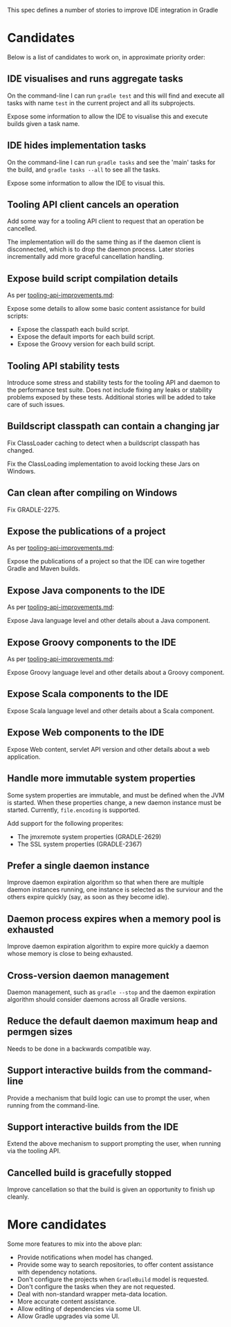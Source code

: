 This spec defines a number of stories to improve IDE integration in Gradle

# Candidates

Below is a list of candidates to work on, in approximate priority order:

## IDE visualises and runs aggregate tasks

On the command-line I can run `gradle test` and this will find and execute all tasks with name `test` in the current project
and all its subprojects.

Expose some information to allow the IDE to visualise this and execute builds given a task name.

## IDE hides implementation tasks

On the command-line I can run `gradle tasks` and see the 'main' tasks for the build, and `gradle tasks --all` to see all the tasks.

Expose some information to allow the IDE to visual this.

## Tooling API client cancels an operation

Add some way for a tooling API client to request that an operation be cancelled.

The implementation will do the same thing as if the daemon client is disconnected, which is to drop the daemon process.
Later stories incrementally add more graceful cancellation handling.

## Expose build script compilation details

As per [tooling-api-improvements.md](tooling-api-improvements.md):

Expose some details to allow some basic content assistance for build scripts:

- Expose the classpath each build script.
- Expose the default imports for each build script.
- Expose the Groovy version for each build script.

## Tooling API stability tests

Introduce some stress and stability tests for the tooling API and daemon to the performance test suite. Does not include
fixing any leaks or stability problems exposed by these tests. Additional stories will be added to take care of such issues.

## Buildscript classpath can contain a changing jar

Fix ClassLoader caching to detect when a buildscript classpath has changed.

Fix the ClassLoading implementation to avoid locking these Jars on Windows.

## Can clean after compiling on Windows

Fix GRADLE-2275.

## Expose the publications of a project

As per [tooling-api-improvements.md](tooling-api-improvements.md):

Expose the publications of a project so that the IDE can wire together Gradle and Maven builds.

## Expose Java components to the IDE

As per [tooling-api-improvements.md](tooling-api-improvements.md):

Expose Java language level and other details about a Java component.

## Expose Groovy components to the IDE

As per [tooling-api-improvements.md](tooling-api-improvements.md):

Expose Groovy language level and other details about a Groovy component.

## Expose Scala components to the IDE

Expose Scala language level and other details about a Scala component.

## Expose Web components to the IDE

Expose Web content, servlet API version and other details about a web application.

## Handle more immutable system properties

Some system properties are immutable, and must be defined when the JVM is started. When these properties change,
a new daemon instance must be started. Currently, `file.encoding` is supported.

Add support for the following properites:

- The jmxremote system properties (GRADLE-2629)
- The SSL system properties (GRADLE-2367)

## Prefer a single daemon instance

Improve daemon expiration algorithm so that when there are multiple daemon instances running, one instance is
selected as the surviour and the others expire quickly (say, as soon as they become idle).

## Daemon process expires when a memory pool is exhausted

Improve daemon expiration algorithm to expire more quickly a daemon whose memory is close to being exhausted.

## Cross-version daemon management

Daemon management, such as `gradle --stop` and the daemon expiration algorithm should consider daemons across all Gradle versions.

## Reduce the default daemon maximum heap and permgen sizes

Needs to be done in a backwards compatible way.

## Support interactive builds from the command-line

Provide a mechanism that build logic can use to prompt the user, when running from the command-line.

## Support interactive builds from the IDE

Extend the above mechanism to support prompting the user, when running via the tooling API.

## Cancelled build is gracefully stopped

Improve cancellation so that the build is given an opportunity to finish up cleanly.

# More candidates

Some more features to mix into the above plan:

- Provide notifications when model has changed.
- Provide some way to search repositories, to offer content assistance with dependency notations.
- Don't configure the projects when `GradleBuild` model is requested.
- Don't configure the tasks when they are not requested.
- Deal with non-standard wrapper meta-data location.
- More accurate content assistance.
- Allow editing of dependencies via some UI.
- Allow Gradle upgrades via some UI.
